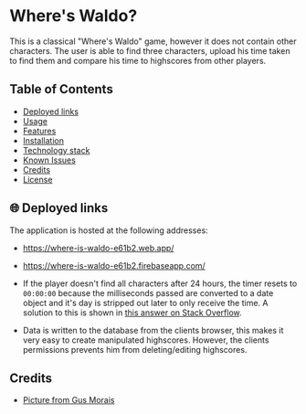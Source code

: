 # Where's Waldo?

This is a classical "Where's Waldo" game, however it does not contain other characters. The user is able to find three characters, upload his time taken to find them and compare his time to highscores from other players.
	
## Table of Contents

- [Deployed links](#globe_with_meridians-deployed-links)
- [Usage](#grey_exclamation-usage)
- [Features](#sparkles-features)
- [Installation](#wrench-installation)
- [Technology stack](#blue_book-technology-stack)
- [Known Issues](#exclamation-known-issues)
- [Credits](#pray-credits)
- [License](#scroll-license)

## :globe_with_meridians: Deployed links

The application is hosted at the following addresses:

- https://where-is-waldo-e61b2.web.app/
- https://where-is-waldo-e61b2.firebaseapp.com/

- If the player doesn't find all characters after 24 hours, the timer resets to `00:00:00` because the milliseconds passed are converted to a date object and it's day is stripped out later to only receive the time. A solution to this is shown in [this answer on Stack Overflow](https://stackoverflow.com/a/67256291).
- Data is written to the database from the clients browser, this makes it very easy to create manipulated highscores. However, the clients permissions prevents him from deleting/editing highscores.

## Credits
- [Picture from Gus Morais](https://www.behance.net/gallery/110549933/2020Christmas-illustration-for-Washington-Post)